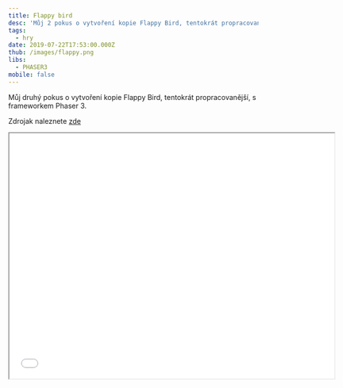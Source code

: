 ```yaml
---
title: Flappy bird
desc: 'Můj 2 pokus o vytvoření kopie Flappy Bird, tentokrát propracovanější.'
tags:
  - hry
date: 2019-07-22T17:53:00.000Z
thub: /images/flappy.png
libs:
  - PHASER3
mobile: false
---
```


Můj druhý pokus o vytvoření kopie Flappy Bird, tentokrát propracovanější, s frameworkem Phaser 3.

Zdrojak naleznete <a href="https://github.com/sirluky/phaser-games/tree/flappybird">zde</a>

<iframe src="/projektfull/flappybird" width="655" height="495">
</iframe>
